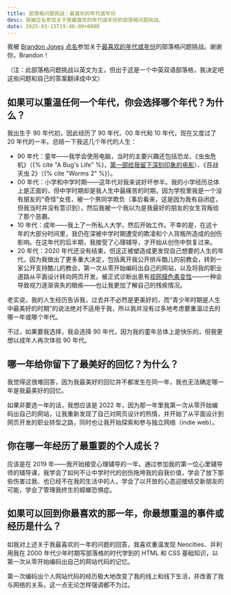 ```yaml
---
title: 部落格问题挑战：最喜欢的年代或年份
desc: 我被店名参加关于我最喜欢的年代或年份的部落格问题挑战。
date: 2025-03-15T19:46:09+0800
---
```


我被 [Brandon Jones](https://krrd.ing/) [点名](https://social.lol/@mbjones/114068317382798850)参加关于[最喜欢的年代或年份](https://krrd.ing/posts/favorite-decade-or-year-blog-challenge/)的部落格问题挑战。谢谢你，Brandon！

（注：此部落格问题挑战以英文为主，但出于这是一个中英双语部落格，我决定吧这些问题和自己的答案翻译成中文）

## 如果可以重温任何一个年代，你会选择哪个年代？为什么？

我出生于 90 年代初，因此经历了 90 年代、00 年代和 10 年代，现在又度过了 20 年代的一半。总结一下我这几个年代的人生：

- 90 年代：童年——我学会使用电脑，当时的主要兴趣还包括恐龙、《虫虫危机》（{% cite "A Bug's Life" %}，[第一部给我留下深刻印象的电影](2024-11-04-weblogpomo-ama-first-movie-impact.md)）、《百战天虫 2》（{% cite "Worms 2" %}）。
- 00 年代：小学和中学时期——这年代对我来说好坏参半。我的小学经历总体上是正面的，但中学时期却是我人生中最痛苦的时期，因为学校里我是一个没有朋友的“奇怪”女孩，被一个男同学欺负（事后看来，这是因为我有自闭症，但我当时并没有意识到），然后我被一个我以为是我最好的朋友的女生背叛给了那个恶霸。
- 10 年代：成年——我上了一所私人大学，然后开始工作。不幸的是，在这十年的大部分时间里，我仍在深被中学时期遭受的欺凌和个人背叛所造成的创伤影响。在这年代的后半期，我接受了心理辅导，才开始从创伤中恢复过来。
- 20 年代：2020 年代还没有结束，但这正被塑造成更发现自己想要的人生的年代，因为我做出了更多重大决定，包括离开我公开排斥酷儿的前教会，转到一家公开支持酷儿的教会，第一次从零开始编码出自己的网站，以及将我的职业道路从平面设计转向网页开发。被正式诊断出患有[视网膜色素变性](2024-12-21-living-with-retinitis-pigmentosa.md)——一种会导致视力逐渐丧失的眼疾——也让我更加了解自己的残疾情况。

老实说，我的人生经历告诉我，过去并不必然是更美好的，而“青少年时期是人生中最美好的时期”的说法绝对不适用于我，所以我并没有过多地考虑要重温过去的哪一年或哪个年代。

不过，如果要我选择，我会选择 90 年代，因为我的童年总体上是快乐的，但我更想以成年人再次体验 90 年代。

## 哪一年给你留下了最美好的回忆？为什么？

我觉得这很难回答，因为我最美好的回忆并不都发生在同一年，我也无法确定哪一年是我最美好的回忆。

如果非要选一年的话，我想应该是 2022 年，因为那一年里我第一次从零开始编码出自己的网站，让我重新发现了自己对网页设计的热情，并开始了从平面设计到网页开发的职业转型之路，同时也让我开始探索和参与独立网络（indie web）。

## 你在哪一年经历了最重要的个人成长？

应该是在 2019 年——我开始接受心理辅导的一年。通过参加我的第一位心里辅导师的辅导课，我学会了如何不让中学时代的创伤拖垮我的自我价值，学会了放下那些伤害过我、也已经不在我的生活中的人，学会了以开放的心态迎接结交新朋友的可能，学会了管理我终生的蟑螂恐惧症。

## 如果可以回到你最喜欢的那一年，你最想重温的事件或经历是什么？

如我对上述关于我最喜欢的一年的问题的回答，我喜欢重温发现 Neocities、并利用我在 2000 年代少年时期写部落格的时代学到的 HTML 和 CSS 基础知识，以第一次从零开始编码出自己的网站代码的记忆。

第一次编码出个人网站代码的经历极大地改变了我的线上和线下生活，并改善了我与网络的关系，这一点无论怎样强调都不为过。